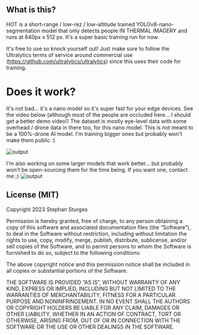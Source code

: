 ## What is this?

HOT is a short-range / low-rez / low-altitude trained YOLOv8-nano-segmentation model that only detects people IN THERMAL IMAGERY and runs at 640px x 512 px. It's a super basic training run for now.

It's free to use so knock yourself out! Just make sure to follow the Ultralytics terms of service around commercial use (https://github.com/ultralytics/ultralytics) since this uses their code for training.

# Does it work?

It's not bad... it's a nano model so it's super fast for your edge devices. See the video below (although most of the people are occluded here... I should get a better demo video!)
The dataset is mostly eye-level data with some overhead / drone data in there too, for this nano model. This is not meant to be a 100%-drone AI model. I'm training bigger ones but probably won't make them public :)

![output](https://github.com/stephansturges/HOT/assets/20320678/92d0ad59-a60e-45e2-8ef5-5d01758fe4d4)


I'm also working on some larger models that work better... but probably won't be open-sourcing them for the time being. If you want one, contact me ;)
![output](https://github.com/stephansturges/HOT/assets/20320678/e76c50d6-9de8-4dda-b8a1-d3663c059b6c)


## License (MIT)


Copyright 2023 Stephan Sturges

Permission is hereby granted, free of charge, to any person obtaining a copy of this software and associated documentation files (the “Software”), to deal in the Software without restriction, including without limitation the rights to use, copy, modify, merge, publish, distribute, sublicense, and/or sell copies of the Software, and to permit persons to whom the Software is furnished to do so, subject to the following conditions:

The above copyright notice and this permission notice shall be included in all copies or substantial portions of the Software.

THE SOFTWARE IS PROVIDED “AS IS”, WITHOUT WARRANTY OF ANY KIND, EXPRESS OR IMPLIED, INCLUDING BUT NOT LIMITED TO THE WARRANTIES OF MERCHANTABILITY, FITNESS FOR A PARTICULAR PURPOSE AND NONINFRINGEMENT. IN NO EVENT SHALL THE AUTHORS OR COPYRIGHT HOLDERS BE LIABLE FOR ANY CLAIM, DAMAGES OR OTHER LIABILITY, WHETHER IN AN ACTION OF CONTRACT, TORT OR OTHERWISE, ARISING FROM, OUT OF OR IN CONNECTION WITH THE SOFTWARE OR THE USE OR OTHER DEALINGS IN THE SOFTWARE.

